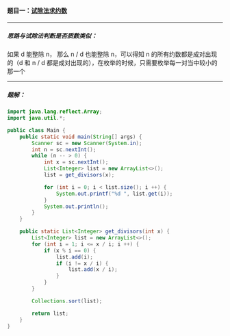 #### 题目一：<a href="https://www.acwing.com/problem/content/871/">试除法求约数</a>

---------------------------

##### 思路与试除法判断是否质数类似：

如果 d 能整除 n， 那么 n / d 也能整除 n，可以得知 n 的所有约数都是成对出现的（d 和 n / d 都是成对出现的），在枚举的时候，只需要枚举每一对当中较小的那一个

-----------------------

##### 题解：

```java
import java.lang.reflect.Array;
import java.util.*;

public class Main {
    public static void main(String[] args) {
        Scanner sc = new Scanner(System.in);
        int n = sc.nextInt();
        while (n -- > 0) {
            int x = sc.nextInt();
            List<Integer> list = new ArrayList<>();
            list = get_divisors(x);

            for (int i = 0; i < list.size(); i ++) {
                System.out.printf("%d ", list.get(i));
            }
            System.out.println();
        }
    }

    public static List<Integer> get_divisors(int x) {
        List<Integer> list = new ArrayList<>();
        for (int i = 1; i <= x / i; i ++) {
            if (x % i == 0) {
                list.add(i);
                if (i != x / i) {
                    list.add(x / i);
                }
            }
        }

        Collections.sort(list);

        return list;
    }
}
```

